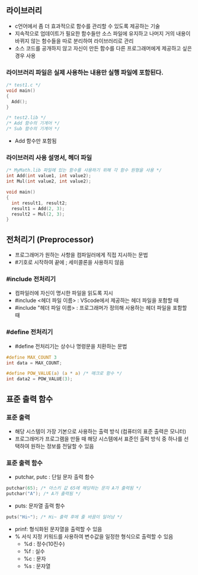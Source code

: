 ## 라이브러리

- c언어에서 좀 더 효과적으로 함수를 관리할 수 있도록 제공하는 기술
- 지속적으로 업데이트가 필요한 함수들만 소스 파일에 유지하고 나머지 거의 내용이 바뀌지 않는 함수들을 따로 분리하여 라이브러리로 관리
- 소스 코드를 공개하지 않고 자신이 만든 함수를 다른 프로그래머에게 제공하고 싶은 경우 사용

### 라이브러리 파일은 실제 사용하는 내용만 실행 파일에 포함된다.

```c
/* test1.c */
void main()
{
  Add();
}

/* test2.lib */
/* Add 함수의 기계어 */
/* Sub 함수의 기계어 */
```

- Add 함수만 포함됨

### 라이브러리 사용 설명서, 헤더 파일

```c
/* MyMath.lib 파일에 있는 함수를 사용하기 위해 각 함수 원형을 사용 */
int Add(int value1, int value2);
int Mul(int value2, int value2);

void main()
{
  int result1, result2;
  result1 = Add(2, 3);
  result2 = Mul(2, 3);
}

```

## 전처리기 (Preprocessor)

- 프로그래머가 원하는 사항을 컴파일러에게 직접 지시하는 문법
- #기호로 시작하여 끝에 ; 세미콜론을 사용하지 않음

### #include 전처리기

- 컴파일러에 자신이 명시한 파일을 읽도록 지시
- #include <헤더 파일 이름> : VScode에서 제공하는 헤더 파일을 포함할 때
- #include "헤더 파일 이름> : 프로그래머가 정의해 사용하는 헤더 파일을 포함할 때

### #define 전처리기

- #define 전처리기는 상수나 명령문을 치환하는 문법

```c
#define MAX_COUNT 3
int data = MAX_COUNT;

#define POW_VALUE(a) (a * a) /* 매크로 함수 */
int data2 = POW_VALUE(3);
```

## 표준 출력 함수

### 표준 출력

- 해당 시스템이 가장 기본으로 사용하는 출력 방식 (컴퓨터의 표준 출력은 모니터)
- 프로그래머가 프로그램을 만들 때 해당 시스템에서 표준인 출력 방식 중 하나를 선택하여 원하는 정보를 전달할 수 있음

### 표준 출력 함수

- putchar, putc : 단일 문자 출력 함수

```c
putchar(65); /* 아스키 값 65에 해당하는 문자 A가 출력됨 */
putchar("A"); /* A가 출력됨 */
```

- puts: 문자열 출력 함수

```c
puts("Hi~"); /* Hi~ 출력 후에 줄 바꿈이 일어남 */
```

- prinf: 형식화된 문자열을 출력할 수 있음
- % 서식 지정 키워드를 사용하여 변수값을 일정한 형식으로 출력할 수 있음
  - %d : 정수(10진수)
  - %f : 실수
  - %c : 문자
  - %s : 문자열
